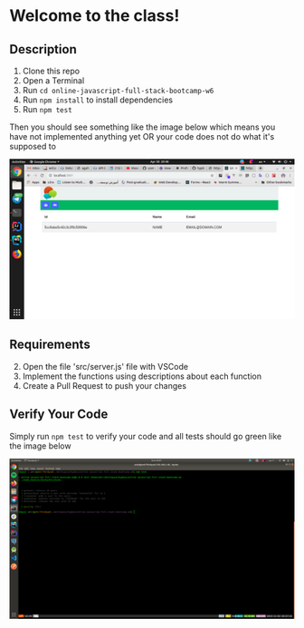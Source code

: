# Welcome to the class!

## Description
1. Clone this repo
2. Open a Terminal
3. Run `cd online-javascript-full-stack-bootcamp-w6` 
3. Run `npm install` to install dependencies
4. Run `npm test`

Then you should see something like the image below which means you have not implemented anything yet 
OR 
your code does not do what it's supposed to

![fail](/resources/fail.png?raw=true "Tests Failing")


## Requirements

2. Open the file 'src/server.js' file with VSCode
3. Implement the functions using descriptions about each function
4. Create a Pull Request to push your changes

## Verify Your Code
Simply run `npm test` to verify your code and all tests should go green like the image below

![fail](/resources/pass.png?raw=true "Tests Passing")
